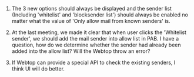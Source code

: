 1. The 3 new options should always be displayed and the sender list (Including 'whitelist' and 'blocksender list') should always be enabled no matter what the value of 'Only allow mail from known senders' is.

2. At the last meeting, we made it clear that when user clicks the 'Whitelist sender', we should add the mail sender into allow list in PAB.
I have a question, how do we determine whether the sender had already been added into the allow list? Will the Webtop throw an error?

3. If Webtop can provide a special API to check the existing senders, I think UI will do better.
